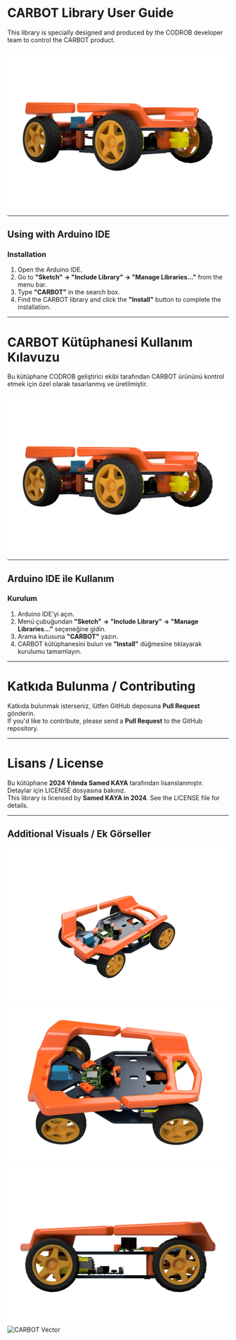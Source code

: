 # CARBOT Library User Guide  
This library is specially designed and produced by the CODROB developer team to control the CARBOT product.  

![CARBOT Image](<images/1 (2).jpg>)  

---

## Using with Arduino IDE  

### Installation  

1. Open the Arduino IDE.  
2. Go to **"Sketch" -> "Include Library" -> "Manage Libraries..."** from the menu bar.  
3. Type **"CARBOT"** in the search box.  
4. Find the CARBOT library and click the **"Install"** button to complete the installation.  

---

# CARBOT Kütüphanesi Kullanım Kılavuzu  
Bu kütüphane CODROB geliştirici ekibi tarafından CARBOT ürününü kontrol etmek için özel olarak tasarlanmış ve üretilmiştir.  

![CARBOT Görsel](<images/1 (2).jpg>)  

---

## Arduino IDE ile Kullanım  

### Kurulum  

1. Arduino IDE'yi açın.  
2. Menü çubuğundan **"Sketch" -> "Include Library" -> "Manage Libraries..."** seçeneğine gidin.  
3. Arama kutusuna **"CARBOT"** yazın.  
4. CARBOT kütüphanesini bulun ve **"Install"** düğmesine tıklayarak kurulumu tamamlayın.  

---

# Katkıda Bulunma / Contributing  
Katkıda bulunmak isterseniz, lütfen GitHub deposuna **Pull Request** gönderin.  
If you'd like to contribute, please send a **Pull Request** to the GitHub repository.  

---

# Lisans / License  
Bu kütüphane **2024 Yılında Samed KAYA** tarafından lisanslanmıştır. Detaylar için LICENSE dosyasına bakınız.  
This library is licensed by **Samed KAYA in 2024**. See the LICENSE file for details.  

---

## Additional Visuals / Ek Görseller  

![CARBOT Front](<images/1 (1).jpg>)  
![CARBOT Angle](<images/1 (4).jpg>)  
![CARBOT Diagram](<images/1 (8).jpg>)  
![CARBOT Vector](<images/VEKTOR.png>)  

